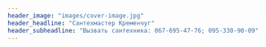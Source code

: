```yaml
---
header_image: "images/cover-image.jpg"
header_headline: "Сантехмастер Кременчуг"
header_subheadline: "Вызвать сантехника: 067-695-47-76; 095-330-90-09"
---
```

